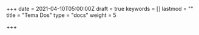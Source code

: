 +++
date = 2021-04-10T05:00:00Z
draft = true
keywords = []
lastmod = ""
title = "Tema Dos"
type = "docs"
weight = 5

+++

